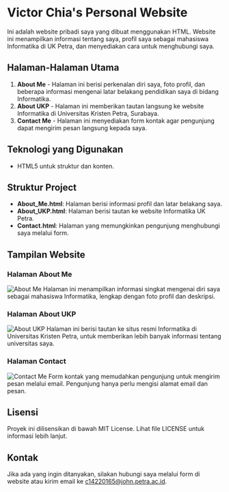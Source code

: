 # Victor Chia's Personal Website

Ini adalah website pribadi saya yang dibuat menggunakan HTML. Website ini menampilkan informasi tentang saya, profil saya sebagai mahasiswa Informatika di UK Petra, dan menyediakan cara untuk menghubungi saya.

## Halaman-Halaman Utama

1. **About Me** - Halaman ini berisi perkenalan diri saya, foto profil, dan beberapa informasi mengenai latar belakang pendidikan saya di bidang Informatika.
2. **About UKP** - Halaman ini memberikan tautan langsung ke website Informatika di Universitas Kristen Petra, Surabaya.
3. **Contact Me** - Halaman ini menyediakan form kontak agar pengunjung dapat mengirim pesan langsung kepada saya.

## Teknologi yang Digunakan

- HTML5 untuk struktur dan konten.

## Struktur Project

- **About_Me.html**: Halaman berisi informasi profil dan latar belakang saya.
- **About_UKP.html**: Halaman berisi tautan ke website Informatika UK Petra.
- **Contact.html**: Halaman yang memungkinkan pengunjung menghubungi saya melalui form.

## Tampilan Website

### Halaman About Me
![About Me](screenshots/screenshot_about_me.png)
Halaman ini menampilkan informasi singkat mengenai diri saya sebagai mahasiswa Informatika, lengkap dengan foto profil dan deskripsi.

### Halaman About UKP
![About UKP](screenshots/screenshot_about_ukp.png)
Halaman ini berisi tautan ke situs resmi Informatika di Universitas Kristen Petra, untuk memberikan lebih banyak informasi tentang universitas saya.

### Halaman Contact
![Contact Me](screenshots/screenshot_contact.png)
Form kontak yang memudahkan pengunjung untuk mengirim pesan melalui email. Pengunjung hanya perlu mengisi alamat email dan pesan.

## Lisensi

Proyek ini dilisensikan di bawah MIT License. Lihat file LICENSE untuk informasi lebih lanjut.

## Kontak

Jika ada yang ingin ditanyakan, silakan hubungi saya melalui form di website atau kirim email ke [c14220165@john.petra.ac.id](mailto:c14220165@john.petra.ac.id).
